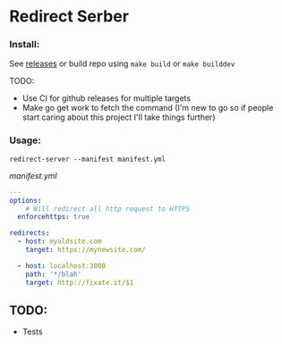# Redirect Serber

### Install:

See [releases](https://github.com/fixate/drone-secrets/releases/latest) or build repo using `make build` or `make builddev`

TODO:

- Use CI for github releases for multiple targets
- Make go get work to fetch the command (I'm new to go so if people start caring
		about this project I'll take things further)

### Usage:

```shell
redirect-server --manifest manifest.yml
```

*manifest.yml*

```yaml
---
options:
	# Will redirect all http request to HTTPS
  enforcehttps: true

redirects:
  - host: myoldsite.com
    target: https://mynewsite.com/

  - host: localhost:3000
    path: '*/blah'
    target: http://fixate.it/$1

```

## TODO:

- Tests 
